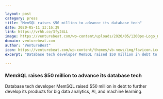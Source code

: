 ```yaml
---

layout: post
category: press
title: "MemSQL raises $50 million to advance its database tech"
date: 2020-05-11 13:16:39
link: https://vrhk.co/3fy24LL
image: https://venturebeat.com/wp-content/uploads/2020/05/1200px-Logo_memsql_color_trans-bg_400x240.svg_-e1588914678476.png?w=1200&strip=all
domain: venturebeat.com
author: "VentureBeat"
icon: https://venturebeat.com/wp-content/themes/vb-news/img/favicon.ico
excerpt: "Database tech developer MemSQL raised $50 million in debt to further develop its products for big data analytics, AI, and machine learning."

---
```


### MemSQL raises $50 million to advance its database tech

Database tech developer MemSQL raised $50 million in debt to further develop its products for big data analytics, AI, and machine learning.